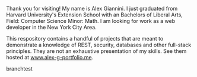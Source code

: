Thank you for visiting! My name is Alex Giannini. I just graduated from Harvard University's Extension School
 with an Bachelors of Liberal Arts, Field: Computer Science Minor: Math.
I am looking for work as a web developer in the New York City Area.

This respository contains a handful of projects that are meant to  demonstrate a knowledge of REST, security, databases and other full-stack principles. They are  not an exhaustive presentation of my 
skills. See them hosted at 
www.alex-g-portfolio.me. 
 
branchtest
